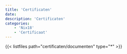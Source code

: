 ```yaml
---
title: 'Certificaten'
date: 
description: 'Certificaten'
categories:
    - 'Nix18'
    - 'Certificaat'
---
```


{{< listfiles path="certificaten/documenten" type="*" >}}